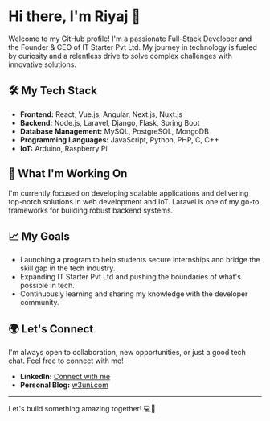 # Hi there, I'm Riyaj 👋

Welcome to my GitHub profile! I'm a passionate Full-Stack Developer and the Founder & CEO of IT Starter Pvt Ltd. My journey in technology is fueled by curiosity and a relentless drive to solve complex challenges with innovative solutions.

## 🛠️ My Tech Stack

- **Frontend:** React, Vue.js, Angular, Next.js, Nuxt.js
- **Backend:** Node.js, Laravel, Django, Flask, Spring Boot
- **Database Management:** MySQL, PostgreSQL, MongoDB
- **Programming Languages:** JavaScript, Python, PHP, C, C++
- **IoT:** Arduino, Raspberry Pi

## 🚀 What I'm Working On

I'm currently focused on developing scalable applications and delivering top-notch solutions in web development and IoT. Laravel is one of my go-to frameworks for building robust backend systems.

## 📈 My Goals

- Launching a program to help students secure internships and bridge the skill gap in the tech industry.
- Expanding IT Starter Pvt Ltd and pushing the boundaries of what's possible in tech.
- Continuously learning and sharing my knowledge with the developer community.

## 🌍 Let's Connect

I'm always open to collaboration, new opportunities, or just a good tech chat. Feel free to connect with me!

- **LinkedIn:** [Connect with me](https://www.linkedin.com/in/mrriyaj)
- **Personal Blog:** [w3uni.com](https://w3uni.com)

---

Let's build something amazing together! 💻🚀
